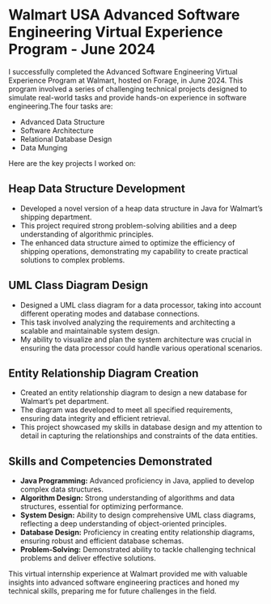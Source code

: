 # Walmart USA Advanced Software Engineering Virtual Experience Program - June 2024

I successfully completed the Advanced Software Engineering Virtual Experience Program at Walmart, hosted on Forage, in June 2024. This program involved a series of challenging technical projects designed to simulate real-world tasks and provide hands-on experience in software engineering.The four tasks are:
 - Advanced Data Structure
 - Software Architecture
 - Relational Database Design
 - Data Munging

Here are the key projects I worked on:

## Heap Data Structure Development
- Developed a novel version of a heap data structure in Java for Walmart’s shipping department.
- This project required strong problem-solving abilities and a deep understanding of algorithmic principles.
- The enhanced data structure aimed to optimize the efficiency of shipping operations, demonstrating my capability to create practical solutions to complex problems.

## UML Class Diagram Design
- Designed a UML class diagram for a data processor, taking into account different operating modes and database connections.
- This task involved analyzing the requirements and architecting a scalable and maintainable system design.
- My ability to visualize and plan the system architecture was crucial in ensuring the data processor could handle various operational scenarios.

## Entity Relationship Diagram Creation
- Created an entity relationship diagram to design a new database for Walmart’s pet department.
- The diagram was developed to meet all specified requirements, ensuring data integrity and efficient retrieval.
- This project showcased my skills in database design and my attention to detail in capturing the relationships and constraints of the data entities.

## Skills and Competencies Demonstrated
- **Java Programming:** Advanced proficiency in Java, applied to develop complex data structures.
- **Algorithm Design:** Strong understanding of algorithms and data structures, essential for optimizing performance.
- **System Design:** Ability to design comprehensive UML class diagrams, reflecting a deep understanding of object-oriented principles.
- **Database Design:** Proficiency in creating entity relationship diagrams, ensuring robust and efficient database schemas.
- **Problem-Solving:** Demonstrated ability to tackle challenging technical problems and deliver effective solutions.

This virtual internship experience at Walmart provided me with valuable insights into advanced software engineering practices and honed my technical skills, preparing me for future challenges in the field.
